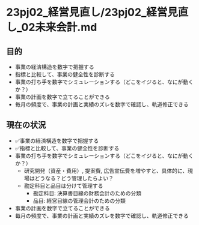 # 23pj02_経営見直し/23pj02_経営見直し_02未来会計.md
## 目的
- 事業の経済構造を数字で把握する
- 指標と比較して、事業の健全性を診断する
- 事業の打ち手を数字でシミュレーションする（どこをイジると、なにが動くか？）
- 事業の計画を数字で立てることができる
- 毎月の頻度で、事業の計画と実績のズレを数字で確認し、軌道修正できる

## 現在の状況
- ✅事業の経済構造を数字で把握する
- ✅指標と比較して、事業の健全性を診断する
- 事業の打ち手を数字でシミュレーションする（どこをイジると、なにが動くか？）
  - 研究開発（資産・費用）, 提案費, 広告宣伝費を増やすと、具体的に、現場はどうなる？どう管理したらよい？
  - 勘定科目と品目は分けて管理する
    - 勘定科目: 決算書目線の財務会計のための分類
    - 品目: 経営目線の管理会計のための分類
- 事業の計画を数字で立てることができる
- 毎月の頻度で、事業の計画と実績のズレを数字で確認し、軌道修正できる

